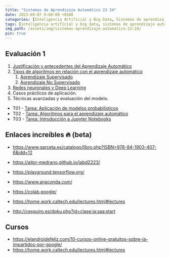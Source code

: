 ```yaml
---
title: "Sistemas de Aprendizaje Automático 23 24"
date: 2023-09-07 9:00:00 +0100
categories: [Inteligencia Artificial y Big Data, Sistemas de aprendizaje automático]
tags: [inteligencia artificial y big data, sistemas de aprendizaje automático]
img_path: /assets/img/sistemas-aprendizaje-automatico-23-24/
pin: true
---
```


## Evaluación 1

1. [Justificación y antecedentes del Aprendizaje Automático](/posts/introduccion-aprendizaje-automatico)
2. [Tipos de algoritmos en relación con el aprendizaje automático](/posts/algoritmos-aprendizaje-automatico)
   1. [Aprendizaje Supervisado](/posts/aprendizaje-supervisado/)
   1. [Aprendizaje No Supervisado](/posts/aprendizaje-no-supervisado/)
3. [Redes neuronales y Deep Learning](/posts/redes-neuronales-deep-learning)
4. Casos prácticos de aplicación.
5. Técnicas avanzadas y evaluación del modelo.

- T01 - [Tarea: Aplicación de modelos probabilísticos](/posts/tarea-aplicacion-modelos-probabilisticos/)
- T02 - [Tarea: Algoritmos para el aprendizaje automático](/posts/tarea-algoritmos-aprendizaje-automatico/)
- T03 - [Tarea: Introducción a Jupyter Notebooks](/posts/tarea-introduccion-jupyter-notebooks/)

## Enlaces increíbles 🔥 (beta)

- <https://www.garceta.es/catalogo/libro.php?ISBN=978-84-1903-407-6&idd=12>
- <https://aitor-medrano.github.io/iabd2223/>
- <https://playground.tensorflow.org/>
- <https://www.anaconda.com/>
- <https://colab.google/>

- <https://home.work.caltech.edu/lectures.html#lectures>
- <http://cesguiro.es/doku.php?id=clase:ia:saa:start>

## Cursos

- <https://elandroidefeliz.com/10-cursos-online-gratuitos-sobre-ia-impartidos-por-google/>
- https://home.work.caltech.edu/lectures.html#lectures